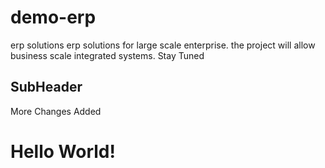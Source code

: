 # demo-erp
erp solutions
erp solutions for large scale enterprise. 
the project will allow business scale integrated systems.
Stay Tuned
## SubHeader 
More Changes Added
<div><h1>Hello World!</h1><div> 

